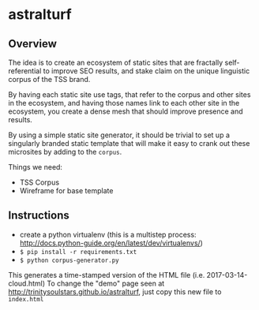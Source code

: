# astralturf

## Overview

The idea is to create an ecosystem of static sites that are fractally
self-referential to improve SEO results, and stake claim on the unique
linguistic corpus of the TSS brand.

By having each static site use <code><meta></code> tags, that refer to the
corpus and other sites in the ecosystem, and having those names link to each
other site in the ecosystem, you create a dense mesh that should improve
presence and results.

By using a simple static site generator, it should be trivial to set up a
singularly branded static template that will make it easy to crank out these
microsites by adding to the <code>corpus</code>.


Things we need:

- TSS Corpus
- Wireframe for base template


## Instructions

- create a python virtualenv (this is a multistep process: http://docs.python-guide.org/en/latest/dev/virtualenvs/)
- <code>$ pip install -r requirements.txt</code>
- <code>$ python corpus-generator.py</code>

This generates a time-stamped version of the HTML file (i.e. 2017-03-14-cloud.html)
To change the "demo" page seen at http://trinitysoulstars.github.io/astralturf, just copy this new file to <code>index.html</code>
